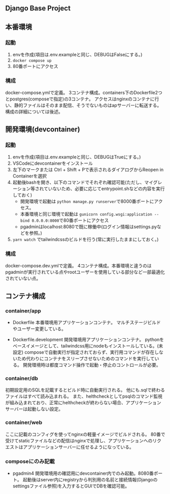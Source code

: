 ## Django Base Project

## 本番環境

### 起動

1. envを作成(項目は.env.exampleと同じ、DEBUGはFalseにする。)
2. `docker compose up`
3. 80番ポートにアクセス

### 構成

docker-compose.ymlで定義。
3コンテナ構成。containers下のDockerfile2つとpostgres(composeで指定)の3コンテナ。
アクセスはnginxのコンテナに行い、静的ファイルはそのまま配信、そうでないものはapサーバーに転送する。
構成の詳細については後述。

## 開発環境(devcontainer)

### 起動

1. envを作成(項目は.env.exampleと同じ、DEBUGはTrueにする。)
2. VSCodeにdevcontainerをインストール
3. 左下のマークまたは Ctrl + Shift + Pで表示されるダイアログからReopen in Containerを選択
4. 起動後bashを開き、以下のコマンドでそれぞれ確認可能(ただし、マイグレーション等されていないため、必要に応じてentrypoint.shなどの内容を実行しておく)
   - 開発環境で起動は `python manage.py runserver`で8000番ポートにアクセス。
   - 本番環境と同じ環境で起動は `gunicorn config.wsgi:application --bind 0.0.0.0:8000`で80番ポートにアクセス
   - pgadminはlocalhost:8080で既に稼働中(ログイン情報はsettings.pyなどを参照。)
5. `yarn watch` でtailwindcssのビルドを行う(常に実行したままにしておく。)

### 構成

docker-compose.dev.ymlで定義。
4コンテナ構成。本番環境と違うのはpgadminが実行されている点やrootユーザーを使用している部分など一部最適化されていない点。

## コンテナ構成

### container/app

- Dockerfile
  本番環境用アプリケーションコンテナ。
  マルチステージビルドやユーザー変更している。

- Dockerfile.development
  開発環境用アプリケーションコンテナ。
  pythonをベースイメージとして、tailwindcss用にnodeもインストールしている。(未設定)
  composeで自動実行が指定されておらず、実行用コマンドが存在しないため代わりにコンテナをスリープさせないためのコマンドを実行している。
  開発環境時は都度コマンド操作で起動・停止のコントロールが必要。

### container/db

初期設定用のSQLを記載するとビルド時に自動実行される。
他にも.sqlで終わるファイルはすべて読み込まれる。
また、helthcheckとしてpsqlのコマンド監視が組み込まれており、正常にhelthcheckが終わらない場合、アプリケーションサーバーは起動しない設定。

### container/web

ここに記載のコンフィグを使ってnginxの軽量イメージでビルドされる。
80番で受けてstaticファイルなどの配信はnginxで処理し、アプリケーションへのリクエストはアプリケーションサーバーに任せるようになっている。

### composeにのみ記載

- pgadmin4
  開発環境用の確認用にdevcontainer内でのみ起動。8080番ポート。
  起動後はserver内にregistryから判別用の名前と接続情報(Djangoのsettingsファイル参照)を入力するとGUIでDBを確認可能。
